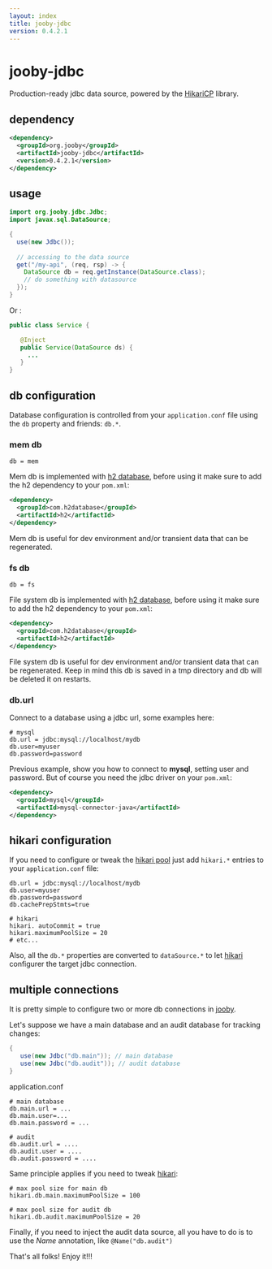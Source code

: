 ```yaml
---
layout: index
title: jooby-jdbc
version: 0.4.2.1
---
```


# jooby-jdbc

Production-ready jdbc data source, powered by the [HikariCP](https://github.com/brettwooldridge/HikariCP) library.

## dependency

```xml
<dependency>
  <groupId>org.jooby</groupId>
  <artifactId>jooby-jdbc</artifactId>
  <version>0.4.2.1</version>
</dependency>
```
## usage

```java
import org.jooby.jdbc.Jdbc;
import javax.sql.DataSource;

{
  use(new Jdbc());
 
  // accessing to the data source
  get("/my-api", (req, rsp) -> {
    DataSource db = req.getInstance(DataSource.class);
    // do something with datasource
  }); 
}
```

Or :

```java
public class Service {

   @Inject
   public Service(DataSource ds) {
     ...
   }
}
```

## db configuration
Database configuration is controlled from your ```application.conf``` file using the ```db``` property and friends: ```db.*```.

### mem db

    db = mem

Mem db is implemented with [h2 database](http://www.h2database.com/), before using it make sure to add the h2 dependency to your ```pom.xml```:

```xml
<dependency>
  <groupId>com.h2database</groupId>
  <artifactId>h2</artifactId>
</dependency>
```

Mem db is useful for dev environment and/or transient data that can be regenerated.

### fs db

    db = fs

File system db is implemented with [h2 database](http://www.h2database.com/), before using it make sure to add the h2 dependency to your ```pom.xml```:

```xml
<dependency>
  <groupId>com.h2database</groupId>
  <artifactId>h2</artifactId>
</dependency>
```

File system db is useful for dev environment and/or transient data that can be regenerated. Keep in mind this db is saved in a tmp directory and db will be deleted it on restarts.


### db.url
Connect to a database using a jdbc url, some examples here:

```
# mysql
db.url = jdbc:mysql://localhost/mydb
db.user=myuser
db.password=password
```

Previous example, show you how to connect to **mysql**, setting user and password. But of course you need the jdbc driver on your ```pom.xml```:

```xml
<dependency>
  <groupId>mysql</groupId>
  <artifactId>mysql-connector-java</artifactId>
</dependency>
```

## hikari configuration
If you need to configure or tweak the [hikari pool](https://github.com/brettwooldridge/HikariCP) just add ```hikari.*``` entries to your ```application.conf``` file:

```
db.url = jdbc:mysql://localhost/mydb
db.user=myuser
db.password=password
db.cachePrepStmts=true

# hikari
hikari. autoCommit = true
hikari.maximumPoolSize = 20
# etc...
```

Also, all the ```db.*``` properties are converted to ```dataSource.*``` to let [hikari](https://github.com/brettwooldridge/HikariCP) configurer the target jdbc connection.


## multiple connections
It is pretty simple to configure two or more db connections in [jooby](http://jooby.org).

Let's suppose we have a main database and an audit database for tracking changes:

```java
{
   use(new Jdbc("db.main")); // main database
   use(new Jdbc("db.audit")); // audit database
}
```

application.conf

```
# main database
db.main.url = ...
db.main.user=...
db.main.password = ...

# audit
db.audit.url = ....
db.audit.user = ....
db.audit.password = ....
```

Same principle applies if you need to tweak [hikari](https://github.com/brettwooldridge/HikariCP): 

```
# max pool size for main db
hikari.db.main.maximumPoolSize = 100

# max pool size for audit db
hikari.db.audit.maximumPoolSize = 20
```

Finally, if you need to inject the audit data source, all you have to do is to use the *Name* annotation, like ```@Name("db.audit")```

That's all folks! Enjoy it!!!

